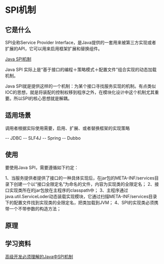 # SPI机制

## 它是什么

SPI全称Service Provider Interface，是Java提供的一套用来被第三方实现或者扩展的API，它可以用来启用框架扩展和替换组件。

[Java SPI机制](https://upload-images.jianshu.io/upload_images/5618238-5d8948367cb9b18e.png?imageMogr2/auto-orient/strip|imageView2/2/w/848/format/webp)

Java SPI 实际上是“基于接口的编程＋策略模式＋配置文件”组合实现的动态加载机制。

Java SPI就是提供这样的一个机制：为某个接口寻找服务实现的机制。有点类似IOC的思想，就是将装配的控制权移到程序之外，在模块化设计中这个机制尤其重要。所以SPI的核心思想就是解耦。

## 适用场景

调用者根据实际使用需要，启用、扩展、或者替换框架的实现策略

-- JDBC -- SLF4J -- Spring -- Dubbo

## 使用

要使用Java SPI，需要遵循如下约定：

1、当服务提供者提供了接口的一种具体实现后，在jar包的META-INF/services目录下创建一个以“接口全限定名”为命名的文件，内容为实现类的全限定名； 2、接口实现类所在的jar包放在主程序的classpath中； 3、主程序通过java.util.ServiceLoder动态装载实现模块，它通过扫描META-INF/services目录下的配置文件找到实现类的全限定名，把类加载到JVM； 4、SPI的实现类必须携带一个不带参数的构造方法；

## 原理

## 学习资料

[高级开发必须理解的Java中SPI机制](https://www.jianshu.com/p/46b42f7f593c)

